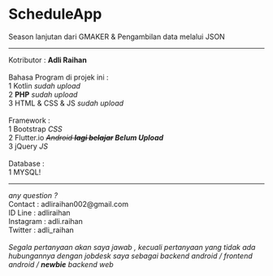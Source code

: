# ScheduleApp
Season lanjutan dari GMAKER & Pengambilan data melalui JSON
<hr/>
Kotributor : 
<b>Adli Raihan</b><br>
<br>
Bahasa Program di projek ini :<br>
1 Kotlin <i>sudah upload</i><br>
2 <B>PHP</B> <i>sudah upload</i> <br>
3 HTML & CSS & JS <i>sudah upload</i><br>
<br>
Framework :<br>
1 Bootstrap <i>CSS</i> <br>
2 Flutter.io <i><s>Android <b>lagi belajar</s> Belum Upload</b></i><br>
3 jQuery <i>JS</i> <br>
<br>
Database :<br>
1 MYSQL! 
<br>
<hr/>
<i> any question ? </i><br>
Contact : adliraihan002@gmail.com<br>
ID Line : adliraihan<br>
Instagram : adli.raihan<br>
Twitter : adli_raihan<br><br>
<i>Segala pertanyaan akan saya jawab , kecuali pertanyaan yang tidak ada hubungannya dengan jobdesk saya sebagai backend android / frontend android / <b>newbie</b> backend web</i>
